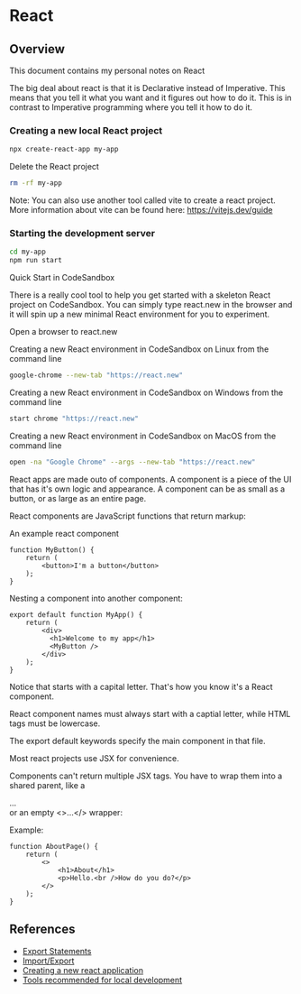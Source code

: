 # React

## Overview

This document contains my personal notes on React

The big deal about react is that it is Declarative instead of Imperative.  This means 
that you tell it what you want and it figures out how to do it.  This is in contrast 
to Imperative programming where you tell it how to do it.

### Creating a new local React project

```bash
npx create-react-app my-app
```

Delete the React project

```bash
rm -rf my-app
```

Note: You can also use another tool called vite to create a react project.
More information about vite can be found here: https://vitejs.dev/guide

### Starting the development server

```bash
cd my-app
npm run start
```

Quick Start in CodeSandbox

There is a really cool tool to help you get started with a skeleton React project
on CodeSandbox.  You can simply type react.new in the browser and it will spin up
a new minimal React environment for you to experiment.

Open a browser to react.new

Creating a new React environment in CodeSandbox on Linux from the command line

```bash
google-chrome --new-tab "https://react.new"
```

Creating a new React environment in CodeSandbox on Windows from the command line

```bash
start chrome "https://react.new"
```

Creating a new React environment in CodeSandbox on MacOS from the command line

```bash
open -na "Google Chrome" --args --new-tab "https://react.new"
```



React apps are made outo of components.  A component is a piece of the UI that has it's own logic and appearance.  A component can be as small as a button, or as large as an entire page.

React components are JavaScript functions that return markup:


An example react component

```text
function MyButton() {
	return (
		<button>I'm a button</button>
	);
}
```


Nesting a component into another component:

```text
export default function MyApp() {
	return (
		<div>
		  <h1>Welcome to my app</h1>
		  <MyButton />
		</div>
	);
}
```

Notice that <MyButton /> starts with a capital letter.  That's how you know it's a React component.  

React component names must always start with a captial letter, while HTML tags must be lowercase.


The export default keywords specify the main component in that file.


Most react projects use JSX for convenience.

Components can't return multiple JSX tags.  You have to wrap them into a shared parent, like a <div>...</div> or an empty <>...</> wrapper:


Example:

```text
function AboutPage() {
	return (
		<>
			<h1>About</h1>
			<p>Hello.<br />How do you do?</p>
		</>
	);
}
```

## References

- [Export Statements](https://developer.mozilla.org/en-US/docs/web/javascript/reference/statements/export)
- [Import/Export](https://javascript.info/import-export)
- [Creating a new react application](create_react_app.md)
- [Tools recommended for local development](https://react.dev/learn/installation)
























